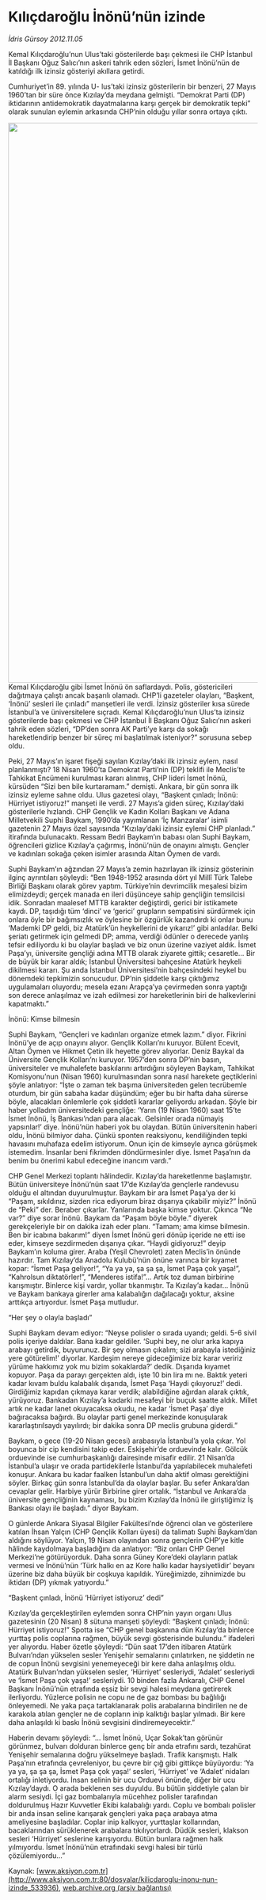 # Kılıçdaroğlu İnönü’nün izinde

*İdris Gürsoy 2012.11.05*

<div class="pNewsDetailMainContent" itemprop="articleBody">
 <p>
  Kemal Kılıçdaroğlu’nun Ulus’taki gösterilerde başı çekmesi ile CHP İstanbul İl Başkanı Oğuz Salıcı’nın askeri tahrik eden sözleri, İsmet İnönü’nün de katıldığı ilk izinsiz gösteriyi akıllara getirdi.
 </p>
 <p>
  Cumhuriyet’in 89. yılında U- lus’taki izinsiz gösterilerin bir benzeri, 27 Mayıs 1960’tan bir süre önce Kızılay’da meydana gelmişti. “Demokrat Parti (DP) iktidarının antidemokratik dayatmalarına karşı gerçek bir demokratik tepki” olarak sunulan eylemin arkasında CHP’nin olduğu yıllar sonra ortaya çıktı.
 </p>
 <p>
  <img alt="" height="1131" src="http://web.archive.org/web/20150522031241im_/http://medya.aksiyon.com.tr/aksiyon/2012/11/05/idris-ulus-miting-5.jpg"/>
  Kemal Kılıçdaroğlu gibi İsmet İnönü ön saflardaydı. Polis, göstericileri dağıtmaya çalıştı ancak başarılı olamadı. CHP’li gazeteler olayları, “Başkent, ‘İnönü’ sesleri ile çınladı” manşetleri ile verdi. İzinsiz gösteriler kısa sürede İstanbul’a ve üniversitelere sıçradı. Kemal Kılıçdaroğlu’nun Ulus’ta izinsiz gösterilerde başı çekmesi ve CHP İstanbul İl Başkanı Oğuz Salıcı’nın askeri tahrik eden sözleri, “DP’den sonra AK Parti’ye karşı da sokağı hareketlendirip benzer bir süreç mi başlatılmak isteniyor?” sorusuna sebep oldu.
 </p>
 <p>
  Peki, 27 Mayıs’ın işaret fişeği sayılan Kızılay’daki ilk izinsiz eylem, nasıl planlanmıştı? 18 Nisan 1960’ta Demokrat Parti’nin (DP) teklifi ile Meclis’te Tahkikat Encümeni kurulması kararı alınmış, CHP lideri İsmet İnönü, kürsüden “Sizi ben bile kurtaramam.” demişti. Ankara, bir gün sonra ilk izinsiz eyleme sahne oldu. Ulus gazetesi olayı, “Başkent çınladı; İnönü: Hürriyet istiyoruz!” manşeti ile verdi. 27 Mayıs’a giden süreç, Kızılay’daki gösterilerle hızlandı. CHP Gençlik ve Kadın Kolları Başkanı ve Adana Milletvekili Suphi Baykam, 1990’da yayımlanan ‘İç Manzaralar’ isimli gazetenin 27 Mayıs özel sayısında “Kızılay’daki izinsiz eylemi CHP planladı.” itirafında bulunacaktı. Ressam Bedri Baykam’ın babası olan Suphi Baykam, öğrencileri gizlice Kızılay’a çağırmış, İnönü’nün de onayını almıştı. Gençler ve kadınları sokağa çeken isimler arasında Altan Öymen de vardı.
 </p>
 <p>
  Suphi Baykam’ın ağzından 27 Mayıs’a zemin hazırlayan ilk izinsiz gösterinin ilginç ayrıntıları şöyleydi: “Ben 1948-1952 arasında dört yıl Millî Türk Talebe Birliği Başkanı olarak görev yaptım. Türkiye’nin devrimcilik meşalesi bizim elimizdeydi; gerçek manada en ileri düşünceye sahip gençliğin temsilcisi idik. Sonradan maalesef MTTB karakter değiştirdi, gerici bir istikamete kaydı. DP, taşıdığı tüm ‘dinci’ ve ‘gerici’ grupların sempatisini sürdürmek için onlara öyle bir bağımsızlık ve öylesine bir özgürlük kazandırdı ki onlar bunu ‘Mademki DP geldi, biz Atatürk’ün heykellerini de yıkarız!’ gibi anladılar. Belki şeriatı getirmek için gelmedi DP; amma, verdiği ödünler o derecede yanlış tefsir ediliyordu ki bu olaylar başladı ve biz onun üzerine vaziyet aldık. İsmet Paşa’yı, üniversite gençliği adına MTTB olarak ziyarete gittik; cesaretle… Bir de büyük bir karar aldık; İstanbul Üniversitesi bahçesine Atatürk heykeli dikilmesi kararı. Şu anda İstanbul Üniversitesi’nin bahçesindeki heykel bu dönemdeki tepkimizin sonucudur. DP’nin şiddetle karşı çıktığımız uygulamaları oluyordu; mesela ezanı Arapça’ya çevirmeden sonra yaptığı son derece anlaşılmaz ve izah edilmesi zor hareketlerinin biri de halkevlerini kapatmaktı.”
 </p>
 <p>
  İnönü: Kimse bilmesin
 </p>
 <p>
  Suphi Baykam, “Gençleri ve kadınları organize etmek lazım.” diyor. Fikrini İnönü’ye de açıp onayını alıyor. Gençlik Kolları’nı kuruyor. Bülent Ecevit, Altan Öymen ve Hikmet Çetin ilk heyette görev alıyorlar. Deniz Baykal da Üniversite Gençlik Kolları’nı kuruyor. 1957’den sonra DP’nin basın, üniversiteler ve muhalefete baskılarını artırdığını söyleyen Baykam, Tahkikat Komisyonu’nun (Nisan 1960) kurulmasından sonra nasıl harekete geçtiklerini şöyle anlatıyor: “İşte o zaman tek başıma üniversiteden gelen tecrübemle oturdum, bir gün sabaha kadar düşündüm; eğer bu bir hafta daha sürerse böyle, alacakları önlemlerle çok şiddetli kararlar geliyordu arkadan. Şöyle bir haber yolladım üniversitedeki gençliğe: ‘Yarın (19 Nisan 1960) saat 15’te İsmet İnönü, İş Bankası’ndan para alacak. Gelsinler orada nümayiş yapsınlar!’ diye. İnönü’nün haberi yok bu olaydan. Bütün üniversitenin haberi oldu, İnönü bilmiyor daha. Çünkü sponten reaksiyonu, kendiliğinden tepki havasını muhafaza edelim istiyorum. Onun için de kimseyle ayrıca görüşmek istemedim. İnsanlar beni fikrimden döndürmesinler diye. İsmet Paşa’nın da benim bu önerimi kabul edeceğine inancım vardı.”
 </p>
 <p>
  CHP Genel Merkezi toplantı hâlindedir. Kızılay’da hareketlenme başlamıştır. Bütün üniversiteye İnönü’nün saat 17’de Kızılay’da gençlerle randevusu olduğu el altından duyurulmuştur. Baykam bir ara İsmet Paşa’ya der ki “Paşam, sıkıldınız, sizden rica ediyorum biraz dışarıya çıkabilir miyiz?” İnönü de “Peki” der. Beraber çıkarlar. Yanlarında başka kimse yoktur. Çıkınca “Ne var?” diye sorar İnönü. Baykam da “Paşam böyle böyle.” diyerek gerekçeleriyle bir on dakika izah eder planı. “Tamam; ama kimse bilmesin. Ben bir icabına bakarım!” diyen İsmet İnönü geri dönüp içeride ne etti ise eder, kimseye sezdirmeden dışarıya çıkar. “Haydi gidiyoruz!” deyip Baykam’ın koluma girer. Araba (Yeşil Chevrolet) zaten Meclis’in önünde hazırdır. Tam Kızılay’da Anadolu Kulubü’nün önüne varınca bir kıyamet kopar: “İsmet Paşa geliyor!”, “Ya ya ya, şa şa şa, İsmet Paşa çok yaşa!”, “Kahrolsun diktatörler!”, “Menderes istifa!”… Artık toz duman birbirine karışmıştır. Binlerce kişi vardır, yollar tıkanmıştır. Ta Kızılay’a kadar… İnönü ve Baykam bankaya girerler ama kalabalığın dağılacağı yoktur, aksine arttıkça artıyordur. İsmet Paşa mutludur.
 </p>
 <p>
  “Her şey o olayla başladı”
 </p>
 <p>
  Suphi Baykam devam ediyor: “Neyse polisler o sırada uyandı; geldi. 5-6 sivil polis içeriye daldılar. Bana kadar geldiler. ‘Suphi bey, ne olur arka kapıya arabayı getirdik, buyurunuz. Bir şey olmasın çıkalım; sizi arabayla istediğiniz yere götürelim!’ diyorlar. Kardeşim nereye gideceğimize biz karar veririz yürüme hakkımız yok mu bizim sokaklarda?’ dedik. Dışarıda kıyamet kopuyor. Paşa da parayı gerçekten aldı, işte 10 bin lira mı ne. Baktık yeteri kadar kıvam buldu kalabalık dışarıda, İsmet Paşa ‘Haydi çıkıyoruz!’ dedi. Girdiğimiz kapıdan çıkmaya karar verdik; alabildiğine ağırdan alarak çıktık, yürüyoruz. Bankadan Kızılay’a kadarki mesafeyi bir buçuk saatte aldık. Millet artık ne kadar lanet okuyacaksa okudu, ne kadar ‘İsmet Paşa’ diye bağıracaksa bağırdı. Bu olaylar parti genel merkezinde konuşularak kararlaştırılsaydı yayılırdı; bir dakika sonra DP meclis grubuna giderdi.”
 </p>
 <p>
  Baykam, o gece (19-20 Nisan gecesi) arabasıyla İstanbul’a yola çıkar. Yol boyunca bir cip kendisini takip eder. Eskişehir’de orduevinde kalır. Gölcük orduevinde ise cumhurbaşkanlığı dairesinde misafir edilir. 21 Nisan’da İstanbul’a ulaşır ve orada partidekilerle İstanbul’da yapılabilecek muhalefeti konuşur. Ankara bu kadar faalken İstanbul’un daha aktif olması gerektiğini söyler. Birkaç gün sonra İstanbul’da da olaylar başlar. Bu sefer Ankara’dan cevaplar gelir. Harbiye yürür Birbirine girer ortalık. “İstanbul ve Ankara’da üniversite gençliğinin kaynaması, bu bizim Kızılay’da İnönü ile giriştiğimiz İş Bankası olayı ile başladı.” diyor Baykam.
 </p>
 <p>
  O günlerde Ankara Siyasal Bilgiler Fakültesi’nde öğrenci olan ve gösterilere katılan İhsan Yalçın (CHP Gençlik Kolları üyesi) da talimatı Suphi Baykam’dan aldığını söylüyor. Yalçın, 19 Nisan olayından sonra gençlerin CHP’ye kitle hâlinde kaydolmaya başladığını da anlatıyor: “Biz onları CHP Genel Merkezi’ne götürüyorduk. Daha sonra Güney Kore’deki olayların patlak vermesi ve İnönü’nün ‘Türk halkı en az Kore halkı kadar haysiyetlidir’ beyanı üzerine biz daha büyük bir coşkuya kapıldık. Yüreğimizde, zihnimizde bu iktidarı (DP) yıkmak yatıyordu.”
 </p>
 <p>
  “Başkent çınladı, İnönü ‘Hürriyet istiyoruz’ dedi”
 </p>
 <p>
  Kızılay’da gerçekleştirilen eylemden sonra CHP’nin yayın organı Ulus gazetesinin (20 Nisan) 8 sütuna manşeti şöyleydi: “Başkent çınladı; İnönü: Hürriyet istiyoruz!” Spotta ise “CHP genel başkanına dün Kızılay’da binlerce yurttaş polis coplarına rağmen, büyük sevgi gösterisinde bulundu.” ifadeleri yer alıyordu. Haber özetle şöyleydi: “Dün saat 17’den itibaren Atatürk Bulvarı’ndan yükselen sesler Yenişehir semalarını çınlatırken, ne şiddetin ne de copun İnönü sevgisini yenemeyeceği bir kere daha anlaşılmış oldu. Atatürk Bulvarı’ndan yükselen sesler, ‘Hürriyet’ sesleriydi, ‘Adalet’ sesleriydi ve ‘İsmet Paşa çok yaşa!’ sesleriydi. 10 binden fazla Ankaralı, CHP Genel Başkanı İnönü’nün etrafında eşsiz bir sevgi halesi meydana getirerek ilerliyordu. Yüzlerce polisin ne copu ne de gaz bombası bu bağlılığı önleyemedi. Ne yaka paça tartaklanarak polis arabalarına bindirilen ne de karakola atılan gençler ne de copların inip kalktığı başlar yılmadı. Bir kere daha anlaşıldı ki baskı İnönü sevgisini dindiremeyecektir.”
 </p>
 <p>
  Haberin devamı şöyleydi: “... İsmet İnönü, Uçar Sokak’tan görünür görünmez, bulvarı dolduran binlerce genç bir anda etrafını sardı, tezahürat Yenişehir semalarına doğru yükselmeye başladı. Trafik karışmıştı. Halk Paşa’nın etrafında çevreleniyor, bu çevre bir çığ gibi gittikçe büyüyordu: ‘Ya ya ya, şa şa şa, İsmet Paşa çok yaşa!’ sesleri, ‘Hürriyet’ ve ‘Adalet’ nidaları ortalığı inletiyordu. İnsan selinin bir ucu Orduevi önünde, diğer bir ucu Kızılay’daydı. O arada beklenen ses duyuldu. Bu bütün şiddetiyle çalan bir alarm sesiydi. İçi gaz bombalarıyla mücehhez polisler tarafından doldurulmuş Hazır Kuvvetler Ekibi kalabalığı yardı. Coplu ve bombalı polisler bir anda insan seline karışarak gençleri yaka paça arabaya atma ameliyesine başladılar. Coplar inip kalkıyor, yurttaşlar kollarından, bacaklarından sürüklenerek arabalara tıkılıyorlardı. Düdük sesleri, klakson sesleri ‘Hürriyet’ seslerine karışıyordu. Bütün bunlara rağmen halk yılmıyordu. İsmet İnönü’nün etrafındaki sevgi halesi bir türlü çözülemiyordu...”
 </p>
</div>


Kaynak: [www.aksiyon.com.tr](http://www.aksiyon.com.tr:80/dosyalar/kilicdaroglu-inonu-nun-izinde_533936), [web.archive.org (arşiv bağlantısı)](http://web.archive.org/web/20150522031241/http://www.aksiyon.com.tr:80/dosyalar/kilicdaroglu-inonu-nun-izinde_533936)
